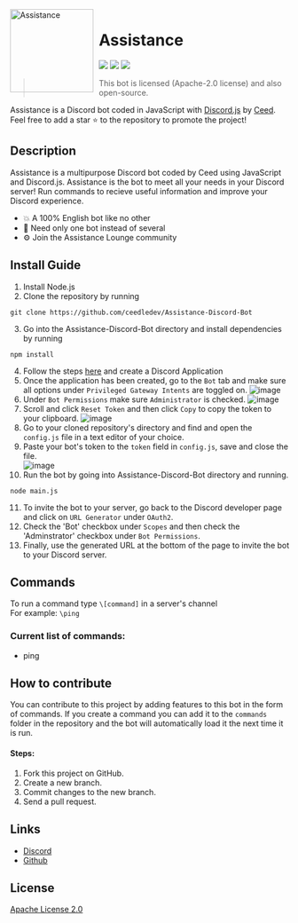 <img width="150" height="150" align="left" style="float: left; margin: 0 10px 0 0;" alt="Assistance" src="https://media.discordapp.net/attachments/1055420959961661460/1055755646743609455/IMG_1092.png">  

# Assistance 

[![](https://img.shields.io/discord/1044305778288381985.svg?logo=discord&colorB=7289DA)](https://discord.gg/freemembers)
[![](https://img.shields.io/badge/discord.js-v14.7.1-blue.svg?logo=npm)](https://discord.js.org/)
[![](https://img.shields.io/badge/nodejs-16.9.0-green.svg)](https://www.nodejs.org)

> This bot is licensed (Apache-2.0 license) and also open-source.

Assistance is a Discord bot coded in JavaScript with [Discord.js](https://discord.js.org) by [Ceed](https://github.com/ceedledev).  
Feel free to add a star ⭐ to the repository to promote the project!
## Description
Assistance is a multipurpose Discord bot coded by Ceed using JavaScript and Discord.js. Assistance is the bot to meet all your needs in your Discord server! Run commands to recieve useful information and improve your Discord experience.

* 💥 A 100% English bot like no other
* 🤩 Need only one bot instead of several
* ⚙️ Join the Assistance Lounge community

## Install Guide
1. Install Node.js
2. Clone the repository by running
```
git clone https://github.com/ceedledev/Assistance-Discord-Bot
```
3. Go into the Assistance-Discord-Bot directory and install dependencies by running
```
npm install
```
4. Follow the steps [here](https://discord.com/developers/docs/getting-started) and create a Discord Application
5. Once the application has been created, go to the `Bot` tab and make sure all options under `Privileged Gateway Intents` are toggled on.
  ![image](https://github.com/Kevin-Daniel/Assistance-Discord-Bot/assets/54856186/d967dd2e-e002-4380-9083-7f95a323febf)
6. Under `Bot Permissions` make sure `Administrator` is checked.
   ![image](https://github.com/Kevin-Daniel/Assistance-Discord-Bot/assets/54856186/35108a59-6604-48cb-ab12-07630e94d9b7)
7. Scroll and click `Reset Token` and then click `Copy` to copy the token to your clipboard.
   ![image](https://github.com/Kevin-Daniel/Assistance-Discord-Bot/assets/54856186/c0cccc34-82e7-49a3-b12e-0341fd9d3fd3)
8. Go to your cloned repository's directory and find and open the `config.js` file in a text editor of your choice.
9. Paste your bot's token to the `token` field in `config.js`, save and close the file.\
    ![image](https://github.com/Kevin-Daniel/Assistance-Discord-Bot/assets/54856186/020f4e4c-8e9d-4bf6-b885-bff055e1e025)
10. Run the bot by going into Assistance-Discord-Bot directory and running.
```
node main.js
```
11. To invite the bot to your server, go back to the Discord developer page and click on `URL Generator` under `OAuth2`.
12. Check the 'Bot' checkbox under `Scopes` and then check the 'Adminstrator' checkbox under `Bot Permissions`.
13. Finally, use the generated URL at the bottom of the page to invite the bot to your Discord server.

## Commands
To run a command type `\[command]` in a server's channel\
For example: `\ping`

### Current list of commands:
* ping

## How to contribute
You can contribute to this project by adding features to this bot in the form of commands. If you create a command you can add it to the `commands` folder in the repository and the bot will automatically load it the next time it is run.
#### Steps:
1. Fork this project on GitHub.
2. Create a new branch.
3. Commit changes to the new branch.
4. Send a pull request.

## Links
*   [Discord](https://discord.gg/assistance)
*   [Github](https://github.com/ceedledev/Assistance-Discord-Bot)

## License
[Apache License 2.0](https://github.com/ceedledev/Assistance-Discord-Bot/blob/main/LICENSE)
